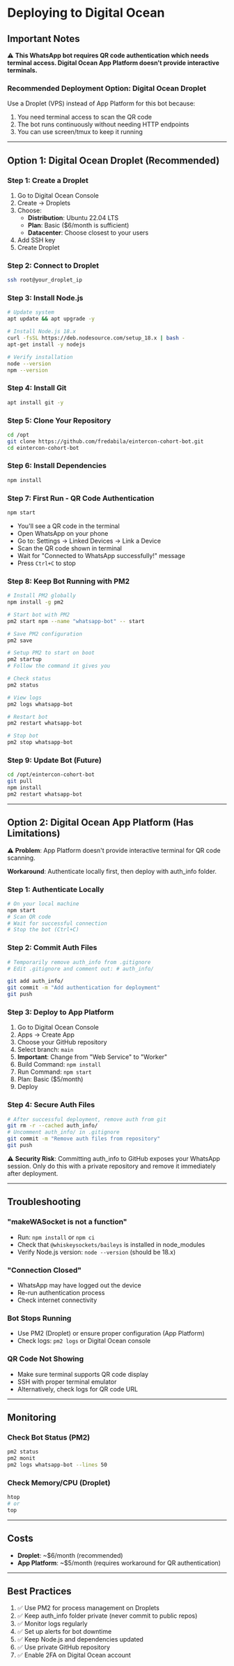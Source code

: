 # Deploying to Digital Ocean

## Important Notes

⚠️ **This WhatsApp bot requires QR code authentication which needs terminal access. Digital Ocean App Platform doesn't provide interactive terminals.**

### Recommended Deployment Option: Digital Ocean Droplet

Use a Droplet (VPS) instead of App Platform for this bot because:
1. You need terminal access to scan the QR code
2. The bot runs continuously without needing HTTP endpoints
3. You can use screen/tmux to keep it running

---

## Option 1: Digital Ocean Droplet (Recommended)

### Step 1: Create a Droplet

1. Go to Digital Ocean Console
2. Create → Droplets
3. Choose:
   - **Distribution**: Ubuntu 22.04 LTS
   - **Plan**: Basic ($6/month is sufficient)
   - **Datacenter**: Choose closest to your users
4. Add SSH key
5. Create Droplet

### Step 2: Connect to Droplet

```bash
ssh root@your_droplet_ip
```

### Step 3: Install Node.js

```bash
# Update system
apt update && apt upgrade -y

# Install Node.js 18.x
curl -fsSL https://deb.nodesource.com/setup_18.x | bash -
apt-get install -y nodejs

# Verify installation
node --version
npm --version
```

### Step 4: Install Git

```bash
apt install git -y
```

### Step 5: Clone Your Repository

```bash
cd /opt
git clone https://github.com/fredabila/eintercon-cohort-bot.git
cd eintercon-cohort-bot
```

### Step 6: Install Dependencies

```bash
npm install
```

### Step 7: First Run - QR Code Authentication

```bash
npm start
```

- You'll see a QR code in the terminal
- Open WhatsApp on your phone
- Go to: Settings → Linked Devices → Link a Device
- Scan the QR code shown in terminal
- Wait for "Connected to WhatsApp successfully!" message
- Press `Ctrl+C` to stop

### Step 8: Keep Bot Running with PM2

```bash
# Install PM2 globally
npm install -g pm2

# Start bot with PM2
pm2 start npm --name "whatsapp-bot" -- start

# Save PM2 configuration
pm2 save

# Setup PM2 to start on boot
pm2 startup
# Follow the command it gives you

# Check status
pm2 status

# View logs
pm2 logs whatsapp-bot

# Restart bot
pm2 restart whatsapp-bot

# Stop bot
pm2 stop whatsapp-bot
```

### Step 9: Update Bot (Future)

```bash
cd /opt/eintercon-cohort-bot
git pull
npm install
pm2 restart whatsapp-bot
```

---

## Option 2: Digital Ocean App Platform (Has Limitations)

⚠️ **Problem**: App Platform doesn't provide interactive terminal for QR code scanning.

**Workaround**: Authenticate locally first, then deploy with auth_info folder.

### Step 1: Authenticate Locally

```bash
# On your local machine
npm start
# Scan QR code
# Wait for successful connection
# Stop the bot (Ctrl+C)
```

### Step 2: Commit Auth Files

```bash
# Temporarily remove auth_info from .gitignore
# Edit .gitignore and comment out: # auth_info/

git add auth_info/
git commit -m "Add authentication for deployment"
git push
```

### Step 3: Deploy to App Platform

1. Go to Digital Ocean Console
2. Apps → Create App
3. Choose your GitHub repository
4. Select branch: `main`
5. **Important**: Change from "Web Service" to "Worker"
6. Build Command: `npm install`
7. Run Command: `npm start`
8. Plan: Basic ($5/month)
9. Deploy

### Step 4: Secure Auth Files

```bash
# After successful deployment, remove auth from git
git rm -r --cached auth_info/
# Uncomment auth_info/ in .gitignore
git commit -m "Remove auth files from repository"
git push
```

⚠️ **Security Risk**: Committing auth_info to GitHub exposes your WhatsApp session. Only do this with a private repository and remove it immediately after deployment.

---

## Troubleshooting

### "makeWASocket is not a function"
- Run: `npm install` or `npm ci`
- Check that `@whiskeysockets/baileys` is installed in node_modules
- Verify Node.js version: `node --version` (should be 18.x)

### "Connection Closed"
- WhatsApp may have logged out the device
- Re-run authentication process
- Check internet connectivity

### Bot Stops Running
- Use PM2 (Droplet) or ensure proper configuration (App Platform)
- Check logs: `pm2 logs` or Digital Ocean console

### QR Code Not Showing
- Make sure terminal supports QR code display
- SSH with proper terminal emulator
- Alternatively, check logs for QR code URL

---

## Monitoring

### Check Bot Status (PM2)
```bash
pm2 status
pm2 monit
pm2 logs whatsapp-bot --lines 50
```

### Check Memory/CPU (Droplet)
```bash
htop
# or
top
```

---

## Costs

- **Droplet**: ~$6/month (recommended)
- **App Platform**: ~$5/month (requires workaround for QR authentication)

---

## Best Practices

1. ✅ Use PM2 for process management on Droplets
2. ✅ Keep auth_info folder private (never commit to public repos)
3. ✅ Monitor logs regularly
4. ✅ Set up alerts for bot downtime
5. ✅ Keep Node.js and dependencies updated
6. ✅ Use private GitHub repository
7. ✅ Enable 2FA on Digital Ocean account
